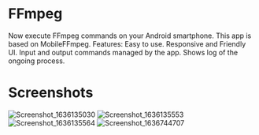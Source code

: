 # FFmpeg

Now execute FFmpeg commands on your Android smartphone.
This app is based on MobileFFmpeg.
Features:
Easy to use.
Responsive and Friendly UI.
Input and output commands managed by the app.
Shows log of the ongoing process.

# Screenshots
![Screenshot_1636135030](https://user-images.githubusercontent.com/87478335/159774314-1997b0b1-4d1a-4217-9622-9452baf7290b.png)
![Screenshot_1636135553](https://user-images.githubusercontent.com/87478335/159774315-4e538d7a-9e75-428c-b8f6-1ce2f9cc6e74.png)
![Screenshot_1636135564](https://user-images.githubusercontent.com/87478335/159774306-5845f95e-9425-46d6-8b79-4265ce183afa.png)
![Screenshot_1636744707](https://user-images.githubusercontent.com/87478335/159774312-69783eb4-fd60-4aca-bbf8-0a921cdc8a80.png)
